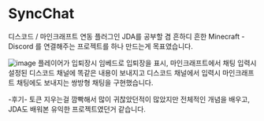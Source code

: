 # SyncChat

디스코드 / 마인크래프트 연동 플러그인
JDA를 공부할 겸
흔하디 흔한 Minecraft - Discord 를 연결해주는 프로젝트를 하나 만드는게 목표였습니다.


![image](https://github.com/Arewena/SyncChat/assets/74582539/b019ea14-5251-499b-aa7b-02a5b5a3ae84)
플레이어가 입퇴장시 임베드로 입퇴장을 표시,
마인크래프트에서 채팅 입력시 설정된 디스코드 채널에 똑같은 내용이 보내지고
디스코드 채널에서 입력시 마인크래프트 채팅에도 보내지는
쌍방형 채팅을 구현했습니다.

-후기-
토큰 지우는걸 깜빡해서 많이 귀찮았던적이 많았지만
전체적인 개념을 배우고,
JDA도 배워본
유익한 프로젝트였던거 같습니다.
